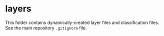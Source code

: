# layers

This folder contains dynamically-created layer files and classification files.
See the main repository `.gitignore` file.

